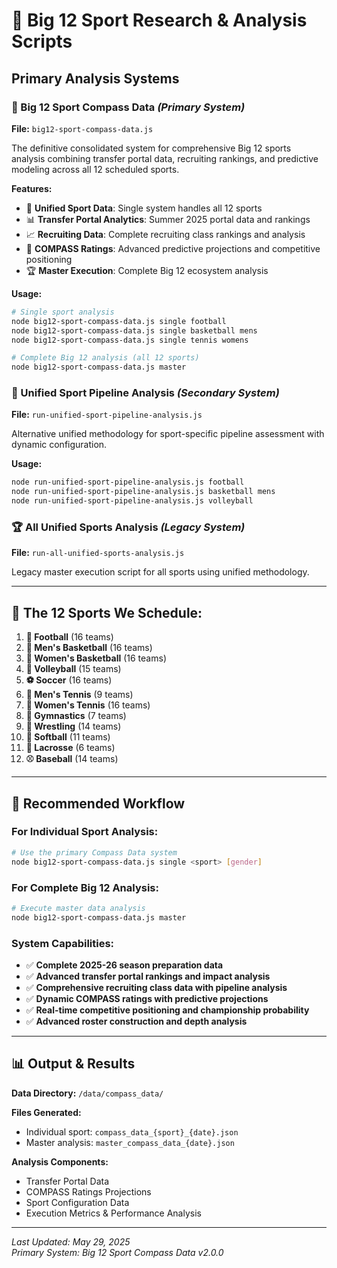 # 🧭 Big 12 Sport Research & Analysis Scripts

## **Primary Analysis Systems**

### **🧭 Big 12 Sport Compass Data** *(Primary System)*
**File:** `big12-sport-compass-data.js`

The definitive consolidated system for comprehensive Big 12 sports analysis combining transfer portal data, recruiting rankings, and predictive modeling across all 12 scheduled sports.

**Features:**
- 🎯 **Unified Sport Data**: Single system handles all 12 sports
- 📊 **Transfer Portal Analytics**: Summer 2025 portal data and rankings
- 📈 **Recruiting Data**: Complete recruiting class rankings and analysis  
- 🧭 **COMPASS Ratings**: Advanced predictive projections and competitive positioning
- 🏆 **Master Execution**: Complete Big 12 ecosystem analysis

**Usage:**
```bash
# Single sport analysis
node big12-sport-compass-data.js single football
node big12-sport-compass-data.js single basketball mens
node big12-sport-compass-data.js single tennis womens

# Complete Big 12 analysis (all 12 sports)
node big12-sport-compass-data.js master
```

### **🎯 Unified Sport Pipeline Analysis** *(Secondary System)*
**File:** `run-unified-sport-pipeline-analysis.js`

Alternative unified methodology for sport-specific pipeline assessment with dynamic configuration.

**Usage:**
```bash
node run-unified-sport-pipeline-analysis.js football
node run-unified-sport-pipeline-analysis.js basketball mens
node run-unified-sport-pipeline-analysis.js volleyball
```

### **🏆 All Unified Sports Analysis** *(Legacy System)*
**File:** `run-all-unified-sports-analysis.js`

Legacy master execution script for all sports using unified methodology.

---

## **🎯 The 12 Sports We Schedule:**

1. **🏈 Football** (16 teams)
2. **🏀 Men's Basketball** (16 teams) 
3. **🏀 Women's Basketball** (16 teams)
4. **🏐 Volleyball** (15 teams)
5. **⚽ Soccer** (16 teams)  
6. **🎾 Men's Tennis** (9 teams)
7. **🎾 Women's Tennis** (16 teams)
8. **🤸 Gymnastics** (7 teams)
9. **🤼 Wrestling** (14 teams)
10. **🥎 Softball** (11 teams)
11. **🥍 Lacrosse** (6 teams)
12. **⚾ Baseball** (14 teams)

---

## **🚀 Recommended Workflow**

### **For Individual Sport Analysis:**
```bash
# Use the primary Compass Data system
node big12-sport-compass-data.js single <sport> [gender]
```

### **For Complete Big 12 Analysis:**
```bash
# Execute master data analysis
node big12-sport-compass-data.js master
```

### **System Capabilities:**
- ✅ **Complete 2025-26 season preparation data**
- ✅ **Advanced transfer portal rankings and impact analysis**
- ✅ **Comprehensive recruiting class data with pipeline analysis**
- ✅ **Dynamic COMPASS ratings with predictive projections**
- ✅ **Real-time competitive positioning and championship probability**
- ✅ **Advanced roster construction and depth analysis**

---

## **📊 Output & Results**

**Data Directory:** `/data/compass_data/`

**Files Generated:**
- Individual sport: `compass_data_{sport}_{date}.json`
- Master analysis: `master_compass_data_{date}.json`

**Analysis Components:**
- Transfer Portal Data
- COMPASS Ratings Projections  
- Sport Configuration Data
- Execution Metrics & Performance Analysis

---

*Last Updated: May 29, 2025*  
*Primary System: Big 12 Sport Compass Data v2.0.0*